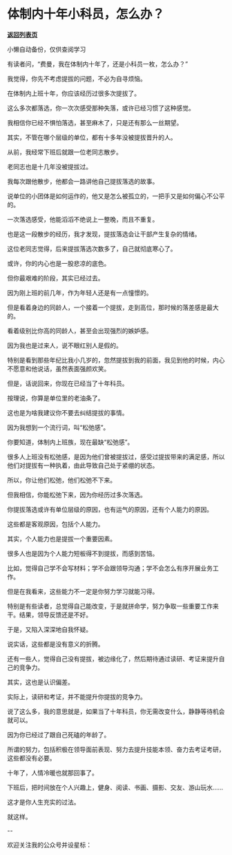 # 体制内十年小科员，怎么办？

[**返回列表页**](/gzh/费曼的小茶馆)

小懒自动备份，仅供查阅学习

有读者问，“费曼，我在体制内十年了，还是小科员一枚，怎么办？”

我觉得，你先不考虑提拔的问题，不必为自寻烦恼。

在体制内上班十年，你应该经历过很多次提拔了。

这么多次都落选，你一次次感受那种失落，或许已经习惯了这种感觉。

我相信你已经不惧怕落选，甚至麻木了，只是还有那么一丝期望。

其实，不管在哪个层级的单位，都有十多年没被提拔晋升的人。

从前，我经常下班后就跟一位老同志散步。

老同志也是十几年没被提拔过。

我每次跟他散步，他都会一路讲他自己提拔落选的故事。

说单位的小团体是如何运作的，他又是怎么被孤立的，一把手又是如何偏心不公平的。  

一次落选感受，他能滔滔不绝说上一整晚，而且不重复。

也是这一段散步的经历，我才发现，提拔落选会让干部产生复杂的情绪。  

这位老同志觉得，后来提拔落选次数多了，自己就彻底寒心了。  

或许，你的内心也是一股悲凉的底色。

但你最艰难的阶段，其实已经过去。

因为刚上班的前几年，作为年轻人还是有一点憧憬的。  

但是看着身边的同龄人，一个接着一个提拔，走到高位，那时候的落差感是最大的。

看着级别比你高的同龄人，甚至会出现强烈的嫉妒感。  

因为我也是过来人，说不眼红别人是假的。  

特别是看到那些年纪比我小几岁的，忽然提拔到我的前面，我见到他的时候，内心不愿意和他说话，虽然表面强颜欢笑。  

但是，话说回来，你现在已经当了十年科员。

按理说，你算是单位里的老油条了。

这也是为啥我建议你不要去纠结提拔的事情。

因为我想到一个流行词，叫“松弛感”。

你要知道，体制内上班族，现在最缺“松弛感”。  

很多人上班没有松弛感，是因为他们曾被提拔过，感受过提拔带来的满足感，所以他们对提拔有一种执着，由此导致自己处于紧绷的状态。

所以，你让他们松弛，他们松弛不下来。

但我相信，你能松弛下来，因为你经历过多次落选。

你提拔落选或许有单位层级的原因，也有运气的原因，还有个人能力的原因。  

这些都是客观原因，包括个人能力。  

其实，个人能力也是提拔一个重要因素。

很多人也是因为个人能力短板得不到提拔，而感到苦恼。  

比如，觉得自己学不会写材料；学不会跟领导沟通；学不会怎么有序开展业务工作。  

但是在我看来，这些能力不一定是你努力学习就能习得。  

特别是有些读者，总觉得自己能改变，于是就拼命学，努力争取一些重要工作来干。结果，领导反馈还是不好。

于是，又陷入深深地自我怀疑。

说实话，这些都是没有意义的折腾。

还有一些人，觉得自己没有提拔，被边缘化了，然后期待通过读研、考证来提升自己的竞争力。  

其实，这也是认识偏差。  

实际上，读研和考证，并不能提升你提拔的竞争力。  

说了这么多，我的意思就是，如果当了十年科员，你无需改变什么，静静等待机会就可以。

因为你已经过了跟自己死磕的年龄了。

所谓的努力，包括积极在领导面前表现、努力去提升技能本领、奋力去考证考研，这些都没有必要。

十年了，人情冷暖也就那回事了。  

下班后，把时间放在个人兴趣上，健身、阅读、书画、摄影、交友、游山玩水……

这才是你人生充实的过法。

就这样。

\--  

欢迎关注我的公众号并设星标：  

